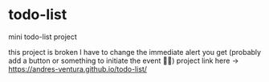 # todo-list
mini todo-list project


this project is broken I have to change the immediate alert you get (probably add a button or something to initiate the event 🤷‍♂️)
project link here -> https://andres-ventura.github.io/todo-list/
